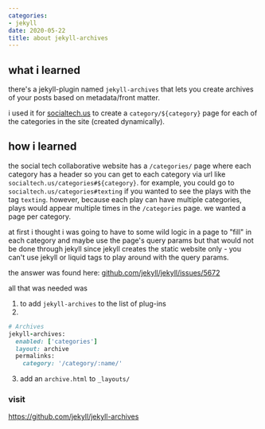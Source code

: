 ```yaml
---
categories:
- jekyll
date: 2020-05-22
title: about jekyll-archives
---
```


## what i learned
there's a jekyll-plugin named `jekyll-archives` that lets you create archives of your posts based on metadata/front matter. 

i used it for [socialtech.us](https://socialtech.us/) to create a `category/${category}` page for each of the categories in the site (created dynamically).

## how i learned
the social tech collaborative website has a `/categories/` page where each category has a header so you can get to each category via url like `socialtech.us/categories#${category}`. for example, you could go to `socialtech.us/categories#texting` if you wanted to see the plays with the tag `texting`. however, because each play can have multiple categories, plays would appear multiple times in the `/categories` page. we wanted a page per category. 

at first i thought i was going to have to some wild logic in a page to "fill" in each category and maybe use the page's query params but that would not be done through jekyll since jekyll creates the static website only - you can't use jekyll or liquid tags to play around with the query params.

the answer was found here: [github.com/jekyll/jekyll/issues/5672](https://github.com/jekyll/jekyll/issues/5672)

all that was needed was 
1. to add `jekyll-archives` to the list of plug-ins
2. 
```ruby
# Archives
jekyll-archives:
  enabled: ['categories']
  layout: archive
  permalinks:
    category: '/category/:name/'
```
3. add an `archive.html` to `_layouts/`

### visit
https://github.com/jekyll/jekyll-archives